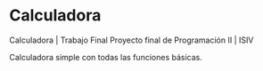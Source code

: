 # Calculadora
Calculadora | Trabajo Final
Proyecto final de Programación II | ISIV

Calculadora simple con todas las funciones básicas.
